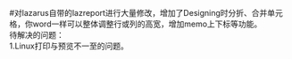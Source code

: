 #对lazarus自带的lazreport进行大量修改，增加了Designing时分折、合并单元格，你word一样可以整体调整行或列的高宽，增加memo上下标等功能。  
待解决的问题：  
1.Linux打印与预览不一至的问题。  
